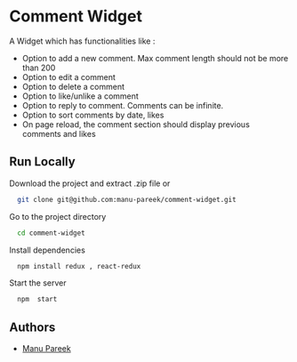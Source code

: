 
# Comment Widget

A Widget which has functionalities like :
- Option to add a new comment. Max comment length should not be more than 200
- Option to edit a comment
- Option to delete a comment
- Option to like/unlike a comment
- Option to reply to comment. Comments can be infinite.
- Option to sort comments by date, likes
- On page reload, the comment section should display previous comments and likes



## Run Locally

Download the project and extract .zip file or 

```bash
  git clone git@github.com:manu-pareek/comment-widget.git
```

Go to the project directory

```bash
  cd comment-widget
```

Install dependencies

```bash
  npm install redux , react-redux
```

Start the server

```bash
  npm  start
```


## Authors

- [Manu Pareek](https://www.github.com/manu-pareek)

